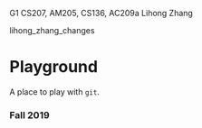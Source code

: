 G1
CS207, AM205, CS136, AC209a
Lihong Zhang

 lihong_zhang_changes
# Playground

A place to play with `git`.

### Fall 2019
